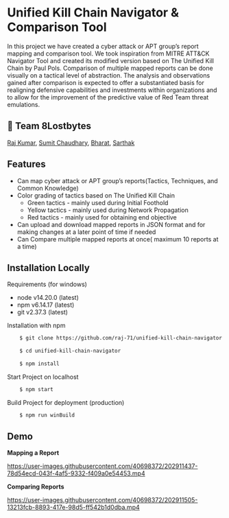 
# Unified Kill Chain Navigator & Comparison Tool

In this project we have created a cyber attack or APT group’s report mapping and comparison tool. We took inspiration from MITRE ATT&CK Navigator Tool and created its modified version based on The Unified Kill Chain by Paul Pols. Comparison of multiple mapped reports can be done visually on a tactical level of abstraction. The analysis and observations gained after comparison is expected to offer a substantiated basis for realigning defensive capabilities and investments within organizations and to allow for the improvement of the predictive value of Red Team threat emulations.

## 🚀 Team 8Lostbytes
[Raj Kumar][1], [Sumit Chaudhary][2], [Bharat][3], [Sarthak][4]

[1]: https://github.com/raj-71
[2]: https://github.com/chaudharysumit07
[3]: https://github.com/bharat28112000
[4]: https://github.com/Sart2108


## Features
- Can map cyber attack or APT group’s reports(Tactics, Techniques, and Common Knowledge)
- Color grading of tactics based on The Unified Kill Chain
    - Green tactics - mainly used during Initial Foothold 
    - Yellow tactics - mainly used during Network Propagation
    - Red tactics - mainly used for obtaining end objective
- Can upload and download mapped reports in JSON format and for making changes at a later point of time if needed
- Can Compare multiple mapped reports at once( maximum 10 reports at a time)


## Installation Locally

Requirements (for windows)
- node v14.20.0 (latest) 
- npm v6.14.17 (latest)
- git v2.37.3 (latest)


Installation with npm

```bash
    $ git clone https://github.com/raj-71/unified-kill-chain-navigator.git
  
    $ cd unified-kill-chain-navigator
  
    $ npm install
```

Start Project on localhost

```bash
    $ npm start
```

Build Project for deployment (production)

```bash
    $ npm run winBuild
```
## Demo

**Mapping a Report**

https://user-images.githubusercontent.com/40698372/202911437-78d54ecd-043f-4af5-9332-f409a0e54453.mp4


**Comparing Reports**

https://user-images.githubusercontent.com/40698372/202911505-13213fcb-8893-417e-98d5-ff542b1d0dba.mp4


